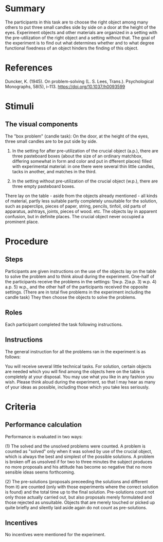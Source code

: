 # Summary
The participants in this task are to choose the right object among many others to put three small candles side by side on a door at the height of the eyes. Experiment objects and other materials are organized in a setting with the pre-utilization of the right object and a setting without that. The goal of the experiment is to find out what determines whether and to what degree functional fixedness of an object hinders the finding of this object.

# References
Duncker, K. (1945). On problem-solving (L. S. Lees, Trans.). Psychological Monographs, 58(5), i–113. https://doi.org/10.1037/h0093599

# Stimuli
## The visual components

The "box problem" (candle task): On the door, at the height of the eyes, three small candles are to be put side by side. 

1. In the setting for after pre-utilization of the crucial object (a.p.), there are three pasteboard boxes (about the size of an ordinary matchbox, differing somewhat in form and color and put in dfferent places) filled with experimental material: in one there were several thin little candles, tacks in another, and matches in the third.

2. In the setting without pre-utilization of the crucial object (w.p.), there are three empty pasteboard boxes.

There lay on the table - aside from the objects already mentioned - all kinds of material, partly less suitable partly completely unsuitable for the solution, such as paperclips, pieces of paper, string, pencils, tinfoil, old parts of apparatus, ashtrays, joints, pieces of wood. etc. The objects lay in apparent confusion, but in definite places. The crucial object never occupied a prominent place.

# Procedure
## Steps
Participants are given instructions on the use of the objects lay on the table to solve the problem and to think aloud during the experiment. One-half of the participants receive the problems in the settings: 1)w.p. 2)a.p. 3) w.p. 4) a.p. 5) w.p., and the other half of the participants received the opposite settings. (There are in total five problems in the experiment including the candle task) They then choose the objects to solve the problems.

## Roles 
Each participant completed the task following instructions.

## Instructions
The general instruction for all the problems ran in the experiment is as follows:

You will receive several little technical tasks. For solution, certain objects are needed which you will find among the objects here on the table is completely at your disposal. You may use what you like in any fashion you wish. Please think aloud during the experiment, so that I may hear as many of your ideas as possible, including those which you take less seriously.

# Criteria
## Performance calculation

Performance is evaluated in two ways:

(1) The solved and the unsolved problems were counted. A problem is counted as "solved" only when it was solved by use of the crucial object, which is always the best and simplest of the possible solutions. A problem is broken off as unsolved if for two to three minutes the subject produces no more proposals and his attitude has become so negative that no more sensible ideas seems forthcoming.

(2) The pre-solutions (proposals preceeding the solutions and different from it) are counted (only with those experiments where the correct solution is found) and the total time up to the final solution. Pre-solutions count not only those actually carried out, but also proposals merely formulated and those rejected as unsuitable. Objects that are merely touched or picked up quite briefly and silently laid aside again do not count as pre-solutions.

## Incentives
No incentives were mentioned for the experiment.
